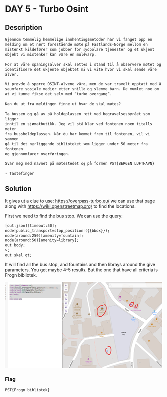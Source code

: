 # DAY 5 - Turbo Osint

## Description
````
Gjennom temmelig hemmelige innhentingsmetoder har vi fanget opp en melding om et nært forestående møte på Fastlands-Norge mellom en mistenkt kildefører som jobber for sydpolare tjenester og et ukjent objekt vi mistenker kan være en muldvarp.

For at våre spaningsalver skal settes i stand til å observere møtet og identifisere det ukjente objektet må vi vite hvor vi skal sende våre alver.

Vi prøvde å spørre OSINT-alvene våre, men de var travelt opptatt med å saumfare sosiale medier etter snille og slemme barn. De mumlet noe om at vi kunne fikse det selv med “turbo overgang”.

Kan du ut fra meldingen finne ut hvor de skal møtes?

Ta bussen og gå av på holdeplassen rett ved begravelsesbyrået som ligger 
inntil en sjømatbutikk. Jeg vil stå klar ved fontenen noen titalls meter 
fra bussholdeplassen. Når du har kommet frem til fontenen, vil vi sammen 
gå til det nærliggende biblioteket som ligger under 50 meter fra fontenen 
og gjennomfører overføringen.

Svar meg med navnet på møtestedet og på formen PST{BERGEN LUFTHAVN}

- Tastefinger
````

## Solution
It gives ut a clue to use: https://overpass-turbo.eu/ we can use that page
along with https://wiki.openstreetmap.org/ to find the locations.

First we need to find the bus stop. We can use the query:


```
[out:json][timeout:50];
node[public_transport=stop_position]({{bbox}});
node(around:250)[amenity=fountain];
node(around:50)[amenity=library];
out body;
>;
out skel qt;

```

It will find all the bus stop, and fountains and then librays around the give
parameters. You get maybe 4-5 results. But the one that have all criteria is
Frogn bibliotek.

![img.png](img.png)


### Flag
```
PST{Frogn bibliotek}
```
